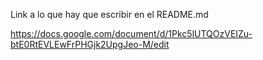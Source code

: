 Link a lo que hay que escribir en el README.md 

https://docs.google.com/document/d/1Pkc5lUTQOzVEIZu-btE0RtEVLEwFrPHGjk2UpgJeo-M/edit
